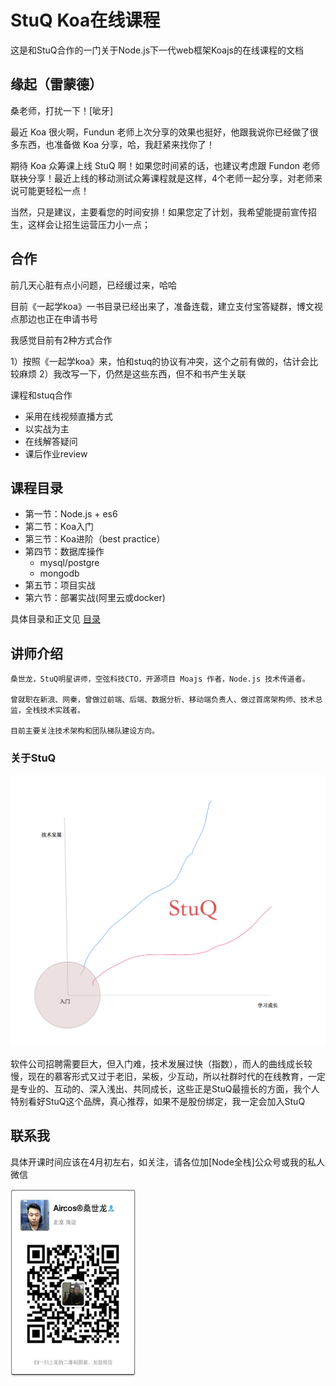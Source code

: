 # StuQ Koa在线课程

这是和StuQ合作的一门关于Node.js下一代web框架Koajs的在线课程的文档

## 缘起（雷蒙德）

桑老师，打扰一下！[呲牙]

最近 Koa 很火啊，Fundun 老师上次分享的效果也挺好，他跟我说你已经做了很多东西，也准备做 Koa 分享，哈，我赶紧来找你了！

期待 Koa 众筹课上线 StuQ 啊！如果您时间紧的话，也建议考虑跟 Fundon 老师联袂分享！最近上线的移动测试众筹课程就是这样，4个老师一起分享，对老师来说可能更轻松一点！

当然，只是建议，主要看您的时间安排！如果您定了计划，我希望能提前宣传招生，这样会让招生运营压力小一点；

## 合作

前几天心脏有点小问题，已经缓过来，哈哈

目前《一起学koa》一书目录已经出来了，准备连载，建立支付宝答疑群，博文视点那边也正在申请书号

我感觉目前有2种方式合作

1）按照《一起学koa》来，怕和stuq的协议有冲突，这个之前有做的，估计会比较麻烦
2）我改写一下，仍然是这些东西，但不和书产生关联

课程和stuq合作

- 采用在线视频直播方式
- 以实战为主
- 在线解答疑问
- 课后作业review

## 课程目录

- 第一节：Node.js + es6
- 第二节：Koa入门
- 第三节：Koa进阶（best practice）
- 第四节：数据库操作
  - mysql/postgre
  - mongodb
- 第五节：项目实战
- 第六节：部署实战(阿里云或docker)

具体目录和正文见 [目录](SUMMARY.md)

## 讲师介绍

```
桑世龙，StuQ明星讲师，空弦科技CTO，开源项目 Moajs 作者，Node.js 技术传道者。

曾就职在新浪、网秦，曾做过前端、后端、数据分析、移动端负责人、做过首席架构师、技术总监，全栈技术实践者。

目前主要关注技术架构和团队梯队建设方向。
```

### 关于StuQ

![](img/1.png)

软件公司招聘需要巨大，但入门难，技术发展过快（指数），而人的曲线成长较慢，现在的慕客形式又过于老旧，呆板，少互动，所以社群时代的在线教育，一定是专业的、互动的、深入浅出、共同成长，这些正是StuQ最擅长的方面，我个人特别看好StuQ这个品牌，真心推荐，如果不是股份绑定，我一定会加入StuQ


## 联系我

具体开课时间应该在4月初左右，如关注，请各位加[Node全栈]公众号或我的私人微信

<img src='./1.pic.jpg' width='200px' height='300px' />

